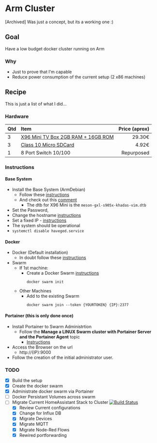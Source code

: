 # Arm Cluster
[Archived]
Was just a concept, but its a working one :)

## Goal 
Have a low budget docker cluster running on Arm 

### Why 
- Just to prove that I'm capable
- Reduce power consumption of the current setup (2 x86 machines)

## Recipe
This is just a list of what I did...

### Hardware
| Qtd           | Item                                                          | Price (aprox)  |
| ------------- |:--------------------------------------------------------------| --------------:|
| 3             | [X96 Mini TV Box 2GB RAM + 16GB ROM](https://bit.ly/2Gz0gVq)  | 29.30€         |
| 3             | [Class 10 Micro SDCard](https://bit.ly/2Rexsp7)               | 4.92€          |
| 1             | 8 Port Switch 10/100                                          | Repurposed     |

### Instructions

#### Base System
- Install the Base System (ArmDebian)  
    - Follow these [instructions](https://forum.armbian.com/topic/7930-armbian-for-amlogic-s9xxx-kernel-41x-ver-555/)
    - And check out this [comment](https://forum.armbian.com/topic/7930-armbian-for-amlogic-s9xxx-kernel-41x-ver-555/?page=8&tab=comments#comment-66454)
        -   The dtb for X96 Mini is the 
            `meson-gxl-s905x-khadas-vim.dtb` 
- Set the Password, 
- Change the hostname [instructions](https://www.cyberciti.biz/faq/ubuntu-change-hostname-command/)
- Set a fixed IP - [instructions](https://linuxconfig.org/how-to-setup-a-static-ip-address-on-debian-linux)
- The system should be operational 
- ```systemctl disable haveged.service```

#### Docker 
- Docker (Default installation)
    - In doubt follow these  [instructions](https://blog.alexellis.io/getting-started-with-docker-on-raspberry-pi/)
- Swarm 
    - If 1st machine:
        - Create a Docker Swarm [instructions](https://docs.docker.com/engine/reference/commandline/swarm_init/)
            ```
            docker swarm init
            ```
    - Other Machines
        - Add to the existing Swarm
            ```
            docker swarm join --token {YOURTOKEN} {IP}:2377
            ```
#### Portainer (this is only done once)
- Install Portainer to Swarm Administrtion 
    - Follow the **Manage a LINUX Swarm cluster with Portainer Server and the Portainer Agent** topic
        - [Instructions](https://www.portainer.io/installation/)
- Access the Browser on the url
    - http://{IP}:9000
- Follow the creation of the initial administrator user. 


### TODO
- [x] Build the setup
- [x] Create the docker swarm
- [x] Administrate docker swarm via Portainer
- [ ] Docker Persistant Volumes across swarm
- [ ] Migrate Current HomeAssistant Stack to Cluster [![Build Status](https://travis-ci.org/ptorrezao/HomeAssistant.svg?branch=ARMCluster)](https://travis-ci.org/ptorrezao/HomeAssistant) 
    - [X] Review Current configurations
    - [x] Change for Influx DB
    - [X] Migrate Devices
    - [x] Migrate MQTT 
    - [X] Migrate Node-Red Flows
    - [X] Rewired portforwarding